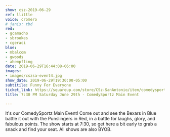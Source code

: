 ```yaml
---
show: csz-2019-06-29
ref: llittle
voice: cromero
# janis: tbd
red:
- gcamacho
- sbrookes
- cgeraci
blue:
- mbalcom
- gwoods
- ahempfling
date: 2019-06-29T16:44:08-06:00
images:
- images/cszsa-event4.jpg
show_date: 2019-06-29T19:30:00-05:00
subtitile: Funny For Everyone
ticket_link: https://squareup.com/store/CSz-SanAntonio/item/comedysportz-saturday-july
title: 7:30 PM Saturday June 29th - ComedySportz Main Event

---
```

It's our ComedySportz Main Event! Come out and see the Bexars in Blue battle it out with the Punslingers in Red, in a battle for laughs, glory, and fabulous points. The show starts at 7:30, so get here a bit early to grab a snack and find your seat. All shows are also BYOB.
